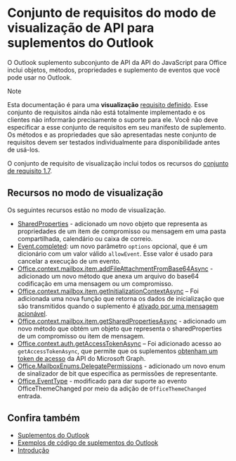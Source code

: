 # <a name="outlook-add-in-api-preview-requirement-set"></a>Conjunto de requisitos do modo de visualização de API para suplementos do Outlook

O Outlook suplemento subconjunto de API da API do JavaScript para Office inclui objetos, métodos, propriedades e suplemento de eventos que você pode usar no Outlook.

> [!NOTE]
> Esta documentação é para uma **visualização** [requisito definido](/javascript/office/requirement-sets/outlook-api-requirement-sets). Esse conjunto de requisitos ainda não está totalmente implementado e os clientes não informarão precisamente o suporte para ele. Você não deve especificar a esse conjunto de requisitos em seu manifesto de suplemento. Os métodos e as propriedades que são apresentadas neste conjunto de requisitos devem ser testados individualmente para disponibilidade antes de usá-los.

O conjunto de requisito de visualização inclui todos os recursos do [conjunto de requisito 1.7](../requirement-set-1.7/outlook-requirement-set-1.7.md).

## <a name="features-in-preview"></a>Recursos no modo de visualização

Os seguintes recursos estão no modo de visualização.

- [SharedProperties](/javascript/api/outlook/office.sharedproperties) - adicionado um novo objeto que representa as propriedades de um item de compromisso ou mensagem em uma pasta compartilhada, calendário ou caixa de correio.
- [Event.completed](/javascript/api/office/office.addincommands.event#completed-options-): um novo parâmetro `options` opcional, que é um dicionário com um valor válido `allowEvent`. Esse valor é usado para cancelar a execução de um evento.
- [Office.context.mailbox.item.addFileAttachmentFromBase64Async](office.context.mailbox.item.md#addfileattachmentfrombase64asyncbase64file-attachmentname-options-callback) - adicionado um novo método que anexa um arquivo do base64 codificação em uma mensagem ou um compromisso.
- [Office.context.mailbox.item.getInitializationContextAsync](office.context.mailbox.item.md#getinitializationcontextasyncoptions-callback) – Foi adicionada uma nova função que retorna os dados de inicialização que são transmitidos quando o suplemento é [ativado por uma mensagem acionável](https://docs.microsoft.com/outlook/actionable-messages/invoke-add-in-from-actionable-message).
- [Office.context.mailbox.item.getSharedPropertiesAsync](office.context.mailbox.item.md#getsharedpropertiesasyncoptions-callback) - adicionado um novo método que obtém um objeto que representa o sharedProperties de um compromisso ou item de mensagem.
- [Office.context.auth.getAccessTokenAsync](https://docs.microsoft.com/office/dev/add-ins/develop/sso-in-office-add-ins#sso-api-reference) – Foi adicionado acesso ao `getAccessTokenAsync`, que permite que os suplementos [obtenham um token de acesso](https://docs.microsoft.com/outlook/add-ins/authenticate-a-user-with-an-sso-token) da API do Microsoft Graph.
- [Office.MailboxEnums.DelegatePermissions](/javascript/api/outlook/office.mailboxenums.delegatepermissions) - adicionado um novo enum de sinalizador de bit que especifica as permissões de representante.
- [Office.EventType](/javascript/api/office/office.eventtype) - modificado para dar suporte ao evento OfficeThemeChanged por meio da adição de `OfficeThemeChanged` entrada.

## <a name="see-also"></a>Confira também

- 
  [Suplementos do Outlook](https://docs.microsoft.com/outlook/add-ins/)
- [Exemplos de código de suplementos do Outlook](https://developer.microsoft.com/outlook/gallery/?filterBy=Outlook,Samples,Add-ins)
- [Introdução](https://docs.microsoft.com/outlook/add-ins/quick-start)